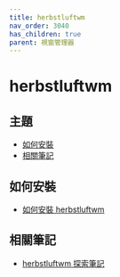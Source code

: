 ```yaml
---
title: herbstluftwm
nav_order: 3040
has_children: true
parent: 視窗管理器
---
```



# herbstluftwm


## 主題

* [如何安裝](#如何安裝)
* [相關筆記](#相關筆記)


## 如何安裝

* [如何安裝 herbstluftwm](https://samwhelp.github.io/note-about-ubuntu/read/window_manager/herbstluftwm/install.html)


## 相關筆記

* [herbstluftwm 探索筆記](https://samwhelp.github.io/note-about-herbstluftwm/)
